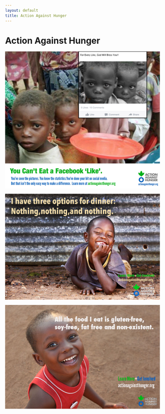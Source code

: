 ```yaml
---
layout: default
title: Action Against Hunger
---
```


# Action Against Hunger

![](aah1.jpg)

![](aah2.jpg)

![](aah3.jpg)

